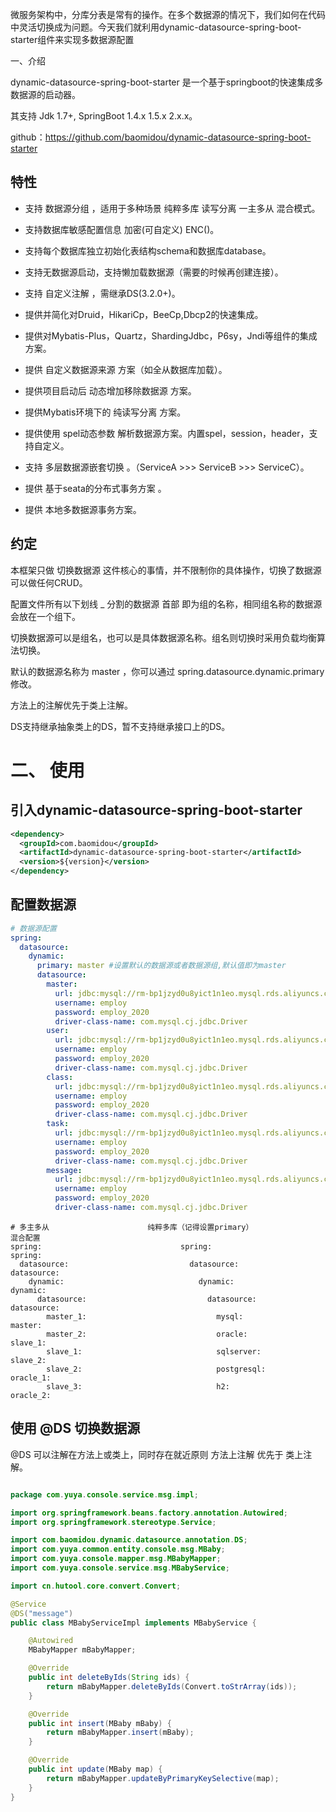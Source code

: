 微服务架构中，分库分表是常有的操作。在多个数据源的情况下，我们如何在代码中灵活切换成为问题。今天我们就利用dynamic-datasource-spring-boot-starter组件来实现多数据源配置

一、介绍

dynamic-datasource-spring-boot-starter 是一个基于springboot的快速集成多数据源的启动器。

其支持 Jdk 1.7+, SpringBoot 1.4.x 1.5.x 2.x.x。

github：https://github.com/baomidou/dynamic-datasource-spring-boot-starter

## 特性

* 支持 数据源分组 ，适用于多种场景 纯粹多库 读写分离 一主多从 混合模式。

* 支持数据库敏感配置信息 加密(可自定义) ENC()。

* 支持每个数据库独立初始化表结构schema和数据库database。

* 支持无数据源启动，支持懒加载数据源（需要的时候再创建连接）。

* 支持 自定义注解 ，需继承DS(3.2.0+)。

* 提供并简化对Druid，HikariCp，BeeCp,Dbcp2的快速集成。

* 提供对Mybatis-Plus，Quartz，ShardingJdbc，P6sy，Jndi等组件的集成方案。

* 提供 自定义数据源来源 方案（如全从数据库加载）。

* 提供项目启动后 动态增加移除数据源 方案。

* 提供Mybatis环境下的 纯读写分离 方案。

* 提供使用 spel动态参数 解析数据源方案。内置spel，session，header，支持自定义。

* 支持 多层数据源嵌套切换 。（ServiceA >>> ServiceB >>> ServiceC）。

* 提供 基于seata的分布式事务方案 。

* 提供 本地多数据源事务方案。

## 约定

本框架只做 切换数据源 这件核心的事情，并不限制你的具体操作，切换了数据源可以做任何CRUD。

配置文件所有以下划线 _ 分割的数据源 首部 即为组的名称，相同组名称的数据源会放在一个组下。

切换数据源可以是组名，也可以是具体数据源名称。组名则切换时采用负载均衡算法切换。

默认的数据源名称为 master ，你可以通过 spring.datasource.dynamic.primary 修改。

方法上的注解优先于类上注解。

DS支持继承抽象类上的DS，暂不支持继承接口上的DS。

# 二、 使用

## 引入dynamic-datasource-spring-boot-starter
```xml
<dependency>
  <groupId>com.baomidou</groupId>
  <artifactId>dynamic-datasource-spring-boot-starter</artifactId>
  <version>${version}</version>
</dependency>
```

## 配置数据源

```yml
# 数据源配置
spring:
  datasource:
    dynamic:
      primary: master #设置默认的数据源或者数据源组,默认值即为master
      datasource:
        master:
          url: jdbc:mysql://rm-bp1jzyd0u8yict1n1eo.mysql.rds.aliyuncs.com:3306/test_qlm_biz?useUnicode=true&characterEncoding=utf8&zeroDateTimeBehavior=convertToNull&useSSL=true&serverTimezone=GMT%2B8&allowMultiQueries=true
          username: employ
          password: employ_2020
          driver-class-name: com.mysql.cj.jdbc.Driver
        user:
          url: jdbc:mysql://rm-bp1jzyd0u8yict1n1eo.mysql.rds.aliyuncs.com:3306/test_qlm_user?useUnicode=true&characterEncoding=utf8&zeroDateTimeBehavior=convertToNull&useSSL=true&serverTimezone=GMT%2B8&allowMultiQueries=true
          username: employ
          password: employ_2020
          driver-class-name: com.mysql.cj.jdbc.Driver
        class:
          url: jdbc:mysql://rm-bp1jzyd0u8yict1n1eo.mysql.rds.aliyuncs.com:3306/test_qlm_class?useUnicode=true&characterEncoding=utf8&zeroDateTimeBehavior=convertToNull&useSSL=true&serverTimezone=GMT%2B8&allowMultiQueries=true
          username: employ
          password: employ_2020
          driver-class-name: com.mysql.cj.jdbc.Driver
        task:
          url: jdbc:mysql://rm-bp1jzyd0u8yict1n1eo.mysql.rds.aliyuncs.com:3306/test_qlm_task?useUnicode=true&characterEncoding=utf8&zeroDateTimeBehavior=convertToNull&useSSL=true&serverTimezone=GMT%2B8&allowMultiQueries=true
          username: employ
          password: employ_2020
          driver-class-name: com.mysql.cj.jdbc.Driver
        message:
          url: jdbc:mysql://rm-bp1jzyd0u8yict1n1eo.mysql.rds.aliyuncs.com:3306/test_qlm_message?useUnicode=true&characterEncoding=utf8&zeroDateTimeBehavior=convertToNull&useSSL=true&serverTimezone=GMT%2B8&allowMultiQueries=true
          username: employ
          password: employ_2020
          driver-class-name: com.mysql.cj.jdbc.Driver

```

```      
# 多主多从                      纯粹多库（记得设置primary）                   混合配置
spring:                               spring:                               spring:
  datasource:                           datasource:                           datasource:
    dynamic:                              dynamic:                              dynamic:
      datasource:                           datasource:                           datasource:
        master_1:                             mysql:                                master:
        master_2:                             oracle:                               slave_1:
        slave_1:                              sqlserver:                            slave_2:
        slave_2:                              postgresql:                           oracle_1:
        slave_3:                              h2:                                   oracle_2:
```

## 使用 @DS 切换数据源

@DS 可以注解在方法上或类上，同时存在就近原则 方法上注解 优先于 类上注解。

```java

package com.yuya.console.service.msg.impl;

import org.springframework.beans.factory.annotation.Autowired;
import org.springframework.stereotype.Service;

import com.baomidou.dynamic.datasource.annotation.DS;
import com.yuya.common.entity.console.msg.MBaby;
import com.yuya.console.mapper.msg.MBabyMapper;
import com.yuya.console.service.msg.MBabyService;

import cn.hutool.core.convert.Convert;

@Service
@DS("message")
public class MBabyServiceImpl implements MBabyService {

	@Autowired
	MBabyMapper mBabyMapper;

	@Override
	public int deleteByIds(String ids) {
		return mBabyMapper.deleteByIds(Convert.toStrArray(ids));
	}

	@Override
	public int insert(MBaby mBaby) {
		return mBabyMapper.insert(mBaby);
	}

	@Override
	public int update(MBaby map) {
		return mBabyMapper.updateByPrimaryKeySelective(map);
	}
}
```
